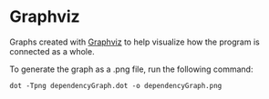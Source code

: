 # Graphviz

Graphs created with [Graphviz](https://graphviz.gitlab.io/) to help visualize how the program is connected as a whole.

To generate the graph as a .png file, run the following command:

`dot -Tpng dependencyGraph.dot -o dependencyGraph.png`
